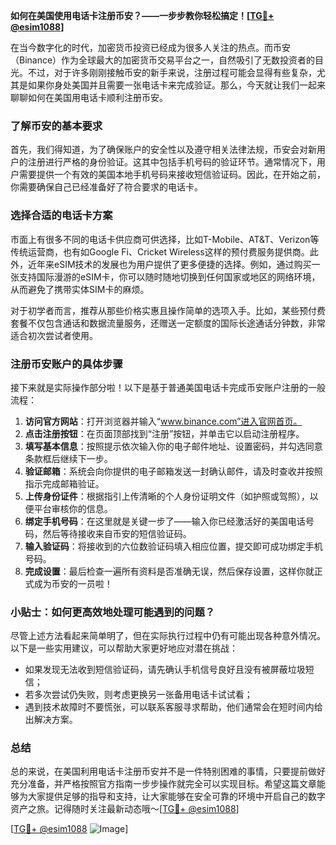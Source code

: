 **如何在美国使用电话卡注册币安？——一步步教你轻松搞定！[[TG💪+ @esim1088](https://t.me/s/esim1088)]**

在当今数字化的时代，加密货币投资已经成为很多人关注的热点。而币安（Binance）作为全球最大的加密货币交易平台之一，自然吸引了无数投资者的目光。不过，对于许多刚刚接触币安的新手来说，注册过程可能会显得有些复杂，尤其是如果你身处美国并且需要一张电话卡来完成验证。那么，今天就让我们一起来聊聊如何在美国用电话卡顺利注册币安。

### 了解币安的基本要求

首先，我们得知道，为了确保账户的安全性以及遵守相关法律法规，币安会对新用户的注册进行严格的身份验证。这其中包括手机号码的验证环节。通常情况下，用户需要提供一个有效的美国本地手机号码来接收短信验证码。因此，在开始之前，你需要确保自己已经准备好了符合要求的电话卡。

### 选择合适的电话卡方案

市面上有很多不同的电话卡供应商可供选择，比如T-Mobile、AT&T、Verizon等传统运营商，也有如Google Fi、Cricket Wireless这样的预付费服务提供商。此外，近年来eSIM技术的发展也为用户提供了更多便捷的选择。例如，通过购买一张支持国际漫游的eSIM卡，你可以随时随地切换到任何国家或地区的网络环境，从而避免了携带实体SIM卡的麻烦。

对于初学者而言，推荐从那些价格实惠且操作简单的选项入手。比如，某些预付费套餐不仅包含通话和数据流量服务，还赠送一定额度的国际长途通话分钟数，非常适合初次尝试者使用。

### 注册币安账户的具体步骤

接下来就是实际操作部分啦！以下是基于普通美国电话卡完成币安账户注册的一般流程：

1. **访问官方网站**：打开浏览器并输入“www.binance.com”进入官网首页。
2. **点击注册按钮**：在页面顶部找到“注册”按钮，并单击它以启动注册程序。
3. **填写基本信息**：按照提示依次输入你的电子邮件地址、设置密码，并勾选同意条款框后继续下一步。
4. **验证邮箱**：系统会向你提供的电子邮箱发送一封确认邮件，请及时查收并按照指示完成邮箱验证。
5. **上传身份证件**：根据指引上传清晰的个人身份证明文件（如护照或驾照），以便平台审核你的信息。
6. **绑定手机号码**：在这里就是关键一步了——输入你已经激活好的美国电话号码，然后等待接收来自币安的短信验证码。
7. **输入验证码**：将接收到的六位数验证码填入相应位置，提交即可成功绑定手机号码。
8. **完成设置**：最后检查一遍所有资料是否准确无误，然后保存设置，这样你就正式成为币安的一员啦！

### 小贴士：如何更高效地处理可能遇到的问题？

尽管上述方法看起来简单明了，但在实际执行过程中仍有可能出现各种意外情况。以下是一些实用建议，可以帮助大家更好地应对潜在挑战：

- 如果发现无法收到短信验证码，请先确认手机信号良好且没有被屏蔽垃圾短信；
- 若多次尝试仍失败，则考虑更换另一张备用电话卡试试看；
- 遇到技术故障时不要慌张，可以联系客服寻求帮助，他们通常会在短时间内给出解决方案。

### 总结

总的来说，在美国利用电话卡注册币安并不是一件特别困难的事情，只要提前做好充分准备，并严格按照官方指南一步步操作就完全可以实现目标。希望这篇文章能够为大家提供足够的指导和支持，让大家能够在安全可靠的环境中开启自己的数字资产之旅。记得随时关注最新动态哦～[[TG💪+ @esim1088](https://t.me/s/esim1088)]

[[TG💪+ @esim1088](https://t.me/s/esim1088) ![Image](https://i.postimg.cc/4NQfJmqS/Snipaste-2025-05-13-00-14-12.png)]